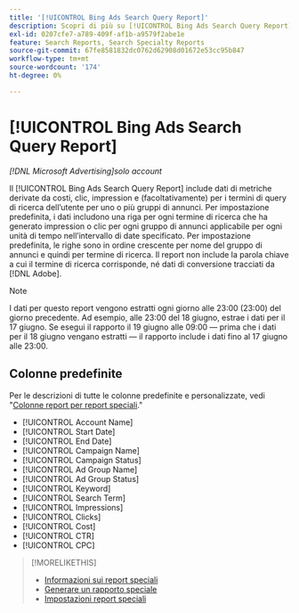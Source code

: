 ```yaml
---
title: '[!UICONTROL Bing Ads Search Query Report]'
description: Scopri di più su [!UICONTROL Bing Ads Search Query Report].
exl-id: 0207cfe7-a789-409f-af1b-a9579f2abe1e
feature: Search Reports, Search Specialty Reports
source-git-commit: 67fe8581832dc0762d62908d01672e53cc95b847
workflow-type: tm+mt
source-wordcount: '174'
ht-degree: 0%

---
```


# [!UICONTROL Bing Ads Search Query Report]

*[!DNL Microsoft Advertising]solo account*

Il [!UICONTROL Bing Ads Search Query Report] include dati di metriche derivate da costi, clic, impression e (facoltativamente) per i termini di query di ricerca dell’utente per uno o più gruppi di annunci. Per impostazione predefinita, i dati includono una riga per ogni termine di ricerca che ha generato impression o clic per ogni gruppo di annunci applicabile per ogni unità di tempo nell’intervallo di date specificato. Per impostazione predefinita, le righe sono in ordine crescente per nome del gruppo di annunci e quindi per termine di ricerca. Il report non include la parola chiave a cui il termine di ricerca corrisponde, né dati di conversione tracciati da [!DNL Adobe].

>[!NOTE]
>
>I dati per questo report vengono estratti ogni giorno alle 23:00 (23:00) del giorno precedente. Ad esempio, alle 23:00 del 18 giugno, estrae i dati per il 17 giugno. Se esegui il rapporto il 19 giugno alle 09:00 — prima che i dati per il 18 giugno vengano estratti — il rapporto include i dati fino al 17 giugno alle 23:00.

## Colonne predefinite

Per le descrizioni di tutte le colonne predefinite e personalizzate, vedi &quot;[Colonne report per report speciali](specialty-report-columns.md).&quot;

* [!UICONTROL Account Name]
* [!UICONTROL Start Date]
* [!UICONTROL End Date]
* [!UICONTROL Campaign Name]
* [!UICONTROL Campaign Status]
* [!UICONTROL Ad Group Name]
* [!UICONTROL Ad Group Status]
* [!UICONTROL Keyword]
* [!UICONTROL Search Term]
* [!UICONTROL Impressions]
* [!UICONTROL Clicks]
* [!UICONTROL Cost]
* [!UICONTROL CTR]
* [!UICONTROL CPC]

>[!MORELIKETHIS]
>
>* [Informazioni sui report speciali](specialty-report-about.md)
>* [Generare un rapporto speciale](specialty-report-generate.md)
>* [Impostazioni report speciali](specialty-report-settings.md)
